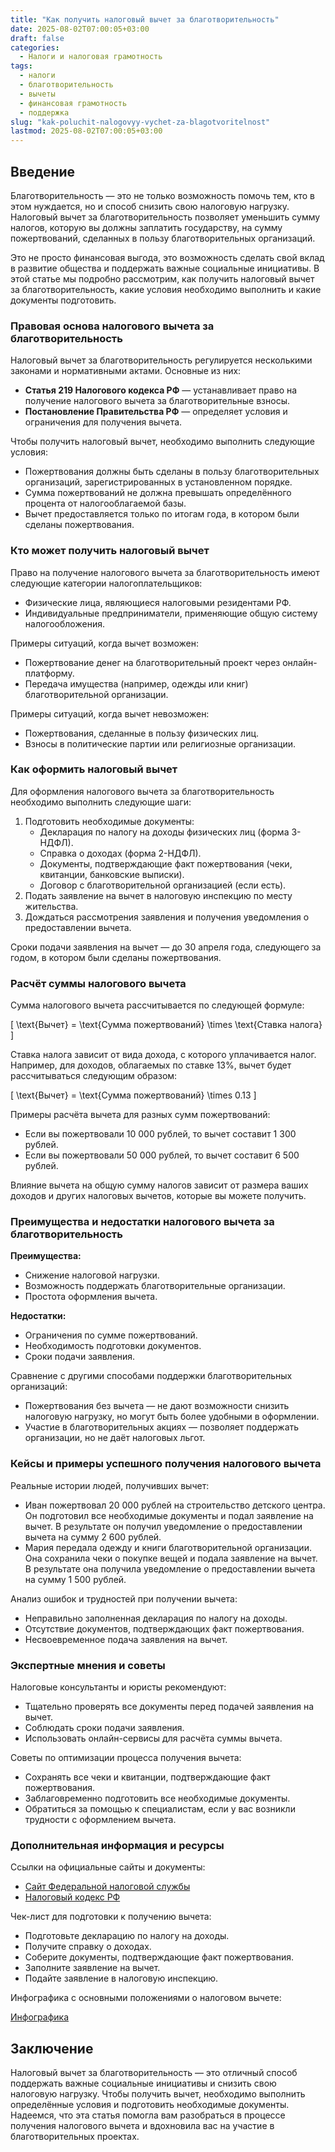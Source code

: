 ```yaml
---
title: "Как получить налоговый вычет за благотворительность"
date: 2025-08-02T07:00:05+03:00
draft: false
categories:
  - Налоги и налоговая грамотность
tags:
  - налоги
  - благотворительность
  - вычеты
  - финансовая грамотность
  - поддержка
slug: "kak-poluchit-nalogovyy-vychet-za-blagotvoritelnost"
lastmod: 2025-08-02T07:00:05+03:00
---
```


## Введение

Благотворительность — это не только возможность помочь тем, кто в этом нуждается, но и способ снизить свою налоговую нагрузку. Налоговый вычет за благотворительность позволяет уменьшить сумму налогов, которую вы должны заплатить государству, на сумму пожертвований, сделанных в пользу благотворительных организаций.

Это не просто финансовая выгода, это возможность сделать свой вклад в развитие общества и поддержать важные социальные инициативы. В этой статье мы подробно рассмотрим, как получить налоговый вычет за благотворительность, какие условия необходимо выполнить и какие документы подготовить.

### Правовая основа налогового вычета за благотворительность

Налоговый вычет за благотворительность регулируется несколькими законами и нормативными актами. Основные из них:

- **Статья 219 Налогового кодекса РФ** — устанавливает право на получение налогового вычета за благотворительные взносы.
- **Постановление Правительства РФ** — определяет условия и ограничения для получения вычета.

Чтобы получить налоговый вычет, необходимо выполнить следующие условия:

- Пожертвования должны быть сделаны в пользу благотворительных организаций, зарегистрированных в установленном порядке.
- Сумма пожертвований не должна превышать определённого процента от налогооблагаемой базы.
- Вычет предоставляется только по итогам года, в котором были сделаны пожертвования.

### Кто может получить налоговый вычет

Право на получение налогового вычета за благотворительность имеют следующие категории налогоплательщиков:

- Физические лица, являющиеся налоговыми резидентами РФ.
- Индивидуальные предприниматели, применяющие общую систему налогообложения.

Примеры ситуаций, когда вычет возможен:

- Пожертвование денег на благотворительный проект через онлайн-платформу.
- Передача имущества (например, одежды или книг) благотворительной организации.

Примеры ситуаций, когда вычет невозможен:

- Пожертвования, сделанные в пользу физических лиц.
- Взносы в политические партии или религиозные организации.

### Как оформить налоговый вычет

Для оформления налогового вычета за благотворительность необходимо выполнить следующие шаги:

1. Подготовить необходимые документы:
   - Декларация по налогу на доходы физических лиц (форма 3-НДФЛ).
   - Справка о доходах (форма 2-НДФЛ).
   - Документы, подтверждающие факт пожертвования (чеки, квитанции, банковские выписки).
   - Договор с благотворительной организацией (если есть).
2. Подать заявление на вычет в налоговую инспекцию по месту жительства.
3. Дождаться рассмотрения заявления и получения уведомления о предоставлении вычета.

Сроки подачи заявления на вычет — до 30 апреля года, следующего за годом, в котором были сделаны пожертвования.

### Расчёт суммы налогового вычета

Сумма налогового вычета рассчитывается по следующей формуле:

[ \text{Вычет} = \text{Сумма пожертвований} \times \text{Ставка налога} ]

Ставка налога зависит от вида дохода, с которого уплачивается налог. Например, для доходов, облагаемых по ставке 13%, вычет будет рассчитываться следующим образом:

[ \text{Вычет} = \text{Сумма пожертвований} \times 0.13 ]

Примеры расчёта вычета для разных сумм пожертвований:

- Если вы пожертвовали 10 000 рублей, то вычет составит 1 300 рублей.
- Если вы пожертвовали 50 000 рублей, то вычет составит 6 500 рублей.

Влияние вычета на общую сумму налогов зависит от размера ваших доходов и других налоговых вычетов, которые вы можете получить.

### Преимущества и недостатки налогового вычета за благотворительность

**Преимущества:**

- Снижение налоговой нагрузки.
- Возможность поддержать благотворительные организации.
- Простота оформления вычета.

**Недостатки:**

- Ограничения по сумме пожертвований.
- Необходимость подготовки документов.
- Сроки подачи заявления.

Сравнение с другими способами поддержки благотворительных организаций:

- Пожертвования без вычета — не дают возможности снизить налоговую нагрузку, но могут быть более удобными в оформлении.
- Участие в благотворительных акциях — позволяет поддержать организации, но не даёт налоговых льгот.

### Кейсы и примеры успешного получения налогового вычета

Реальные истории людей, получивших вычет:

- Иван пожертвовал 20 000 рублей на строительство детского центра. Он подготовил все необходимые документы и подал заявление на вычет. В результате он получил уведомление о предоставлении вычета на сумму 2 600 рублей.
- Мария передала одежду и книги благотворительной организации. Она сохранила чеки о покупке вещей и подала заявление на вычет. В результате она получила уведомление о предоставлении вычета на сумму 1 500 рублей.

Анализ ошибок и трудностей при получении вычета:

- Неправильно заполненная декларация по налогу на доходы.
- Отсутствие документов, подтверждающих факт пожертвования.
- Несвоевременное подача заявления на вычет.

### Экспертные мнения и советы

Налоговые консультанты и юристы рекомендуют:

- Тщательно проверять все документы перед подачей заявления на вычет.
- Соблюдать сроки подачи заявления.
- Использовать онлайн-сервисы для расчёта суммы вычета.

Советы по оптимизации процесса получения вычета:

- Сохранять все чеки и квитанции, подтверждающие факт пожертвования.
- Заблаговременно подготовить все необходимые документы.
- Обратиться за помощью к специалистам, если у вас возникли трудности с оформлением вычета.

### Дополнительная информация и ресурсы

Ссылки на официальные сайты и документы:

- [Сайт Федеральной налоговой службы](https://www.nalog.gov.ru)
- [Налоговый кодекс РФ](https://www.consultant.ru/document/cons_doc_LAW_28165/)

Чек-лист для подготовки к получению вычета:

- Подготовьте декларацию по налогу на доходы.
- Получите справку о доходах.
- Соберите документы, подтверждающие факт пожертвования.
- Заполните заявление на вычет.
- Подайте заявление в налоговую инспекцию.

Инфографика с основными положениями о налоговом вычете:

[Инфографика](https://example.com/infographics)

## Заключение

Налоговый вычет за благотворительность — это отличный способ поддержать важные социальные инициативы и снизить свою налоговую нагрузку. Чтобы получить вычет, необходимо выполнить определённые условия и подготовить необходимые документы. Надеемся, что эта статья помогла вам разобраться в процессе получения налогового вычета и вдохновила вас на участие в благотворительных проектах.

